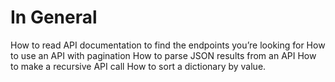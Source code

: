 # In General

How to read API documentation to find the endpoints you’re looking for
How to use an API with pagination
How to parse JSON results from an API
How to make a recursive API call
How to sort a dictionary by value.

